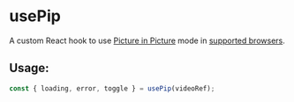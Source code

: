 # usePip

A custom React hook to use [Picture in Picture](https://wicg.github.io/picture-in-picture/) mode in [supported browsers](https://caniuse.com/#feat=picture-in-picture).

## Usage:

```javascript
const { loading, error, toggle } = usePip(videoRef);
```
